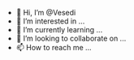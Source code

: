 - 👋 Hi, I’m @Vesedi
- 👀 I’m interested in ...
- 🌱 I’m currently learning ...
- 💞️ I’m looking to collaborate on ...
- 📫 How to reach me ...

<!---
Vesedi/Vesedi is a ✨ special ✨ repository because its `README.md` (this file) appears on your GitHub profile.
You can click the Preview link to take a look at your changes.
--->
